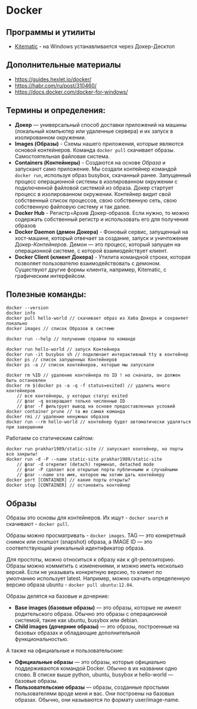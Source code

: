 # Docker

## Программы и утилиты
- [Kitematic](https://kitematic.com/) - на Windows устанавливается через Докер-Десктоп

## Дополнительные материалы
- https://guides.hexlet.io/docker/
- https://habr.com/ru/post/310460/
- https://docs.docker.com/docker-for-windows/

## Термины и определения:
- **Докер** — универсальный способ доставки приложений на машины (локальный компьютер или удаленные сервера) и их запуск в изолированном окружении.
- **Images (Образы)** - Схемы нашего приложения, которые являются основой контейнеров. Команда `docker pull` скачивает образы. Самостоятельная файловая система.
- **Containers (Контейнеры)** - Создаются на основе *Образа* и запускают само приложение. Мы создали контейнер командой `docker run`, используя образ busybox, скачанный ранее. Запущенный процесс операционной системы в изолированном окружении с подключенной файловой системой из образа. Докер стартует процесс в изолированном окружении. Контейнер видит свой собственный список процессов, свою собственную сеть, свою собственную файловую систему и так далее.
- **Docker Hub** - Регистр=Архив Докер-образов. Если нужно, то можно содержать собственный регистр и использовать его для получения образов
- **Docker Daemon (демон Докера)** - Фоновый сервис, запущенный на хост-машине, который отвечает за создание, запуск и уничтожение Докер-*Контейнеров*. Демон — это процесс, который запущен на операционной системе, с которой взаимодействует клиент.
- **Docker Client (клиент Докера)** - Утилита командной строки, которая позволяет пользователю взаимодействовать с демоном. Существуют другие формы клиента, например, Kitematic, с графическим интерфейсом.

## Полезные команды:

```
docker --version
docker info
docker pull hello-world // скачивает образ из Хаба Докера и сохраняет локально
docker images // список Образов в системе

docker run --help // получение справки по команде

docker run hello-world // запуск Контейнера
docker run -it busybox sh // подключает интерактивный tty в контейнер
docker ps // список запущенных Контейнеров
docker ps -a // список контейнеров, которые мы запускали

docker rm %ID // удаление контейнера по ID ! но сначала, он должен быть остановлен
docker rm $(docker ps -a -q -f status=exited) // удалить много контейнеров
	// все контейнеры, у которых статус exited
	// флаг -q возвращает только численные ID
	// флаг -f фильтрует вывод на основе предоставленных условий
docker container prune // та же самая команда	
docker rmi // удаление ненужных образов
docker run --rm hello-world // контейнер будет автоматически удаляться при завершении

```

Работаем со статическим сайтом:
```
docker run prakhar1989/static-site // запускает контейнер, но порты все закрыты!
docker run -d -P --name static-site prakhar1989/static-site
	// флаг -d открепит (detach) терминал, detached mode
	// флаг -P сделает все открытые порты публичными и случайными
	// флаг --name это имя, которое мы хотим дать контейнеру
docker port [CONTAINER] // какие порты открыты?
docker stop [CONTAINER] // остановить контейнер
```

## Образы

Образы это основы для контейнеров. Их ищут - `docker search` и скачивают - `docker pull`.

Образы можно просматривать - `docker images`. TAG — это конкретный снимок или снэпшот (snapshot) образа, а IMAGE ID — это соответствующий уникальный идентификатор образа.

Для простоты, можно относиться к образу как к git-репозиторию. Образы можно коммитить с изменениями, и можно иметь несколько версий. Если не указывать конкретную версию, то клиент по умолчанию использует latest. Например, можно скачать определенную версию образа ubuntu - `docker pull ubuntu:12.04`.

Образы делятся на базовые и дочерние:
- **Base images (базовые образы)** — это образы, которые не имеют родительского образа. Обычно это образы с операционной системой, такие как ubuntu, busybox или debian.
- **Child images (дочерние образы)** — это образы, построенные на базовых образах и обладающие дополнительной функциональностью.

А также на официальные и пользовательские:
- **Официальные образы** — это образы, которые официально поддерживаются командой Docker. Обычно в их названии одно слово. В списке выше python, ubuntu, busybox и hello-world — базовые образы.
- **Пользовательские образы** — образы, созданные простыми пользователями вроде меня и вас. Они построены на базовых образах. Обычно, они называются по формату user/image-name.